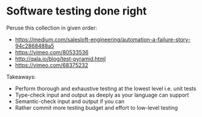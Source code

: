 # Software testing done right

Peruse this collection in given order:
- <https://medium.com/salesloft-engineering/automation-a-failure-story-94c2868488a5>
- <https://vimeo.com/80533536>
- <http://qala.io/blog/test-pyramid.html>
- <https://vimeo.com/68375232>

Takeaways:
- Perform thorough and exhaustive testing at the lowest level i.e. unit tests
- Type-check input and output as deeply as your language can support
- Semantic-check input and output if you can
- Rather commit more testing budget and effort to low-level testing
